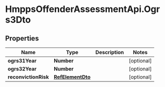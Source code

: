 # HmppsOffenderAssessmentApi.Ogrs3Dto

## Properties
Name | Type | Description | Notes
------------ | ------------- | ------------- | -------------
**ogrs31Year** | **Number** |  | [optional] 
**ogrs32Year** | **Number** |  | [optional] 
**reconvictionRisk** | [**RefElementDto**](RefElementDto.md) |  | [optional] 


